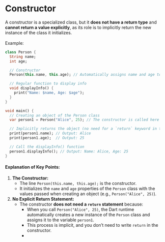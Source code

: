 # Constructor

A constructor is a specialized class, but it **does not have a return type** and **cannot return a value explicitly**, as its role is to implicitly return the new instance of the class it initializes.\
\
Example:



```dart
class Person {
  String name;
  int age;

  // Constructor
  Person(this.name, this.age); // Automatically assigns name and age to object properties

  // Regular function to display info
  void displayInfo() {
    print("Name: $name, Age: $age");
  }
}

void main() {
  // Creating an object of the Person class
  var person1 = Person("Alice", 25); // The constructor is called here

  // Implicitly returns the object (no need for a `return` keyword in the constructor)
  print(person1.name); // Output: Alice
  print(person1.age);  // Output: 25

  // Call the displayInfo() function
  person1.displayInfo(); // Output: Name: Alice, Age: 25
}

```



#### Explanation of Key Points:

1. **The Constructor:**
   * The line `Person(this.name, this.age);` is the constructor.
   * It initializes the `name` and `age` properties of the `Person` class with the values passed when creating an object (e.g., `Person("Alice", 25)`).
2. **No Explicit Return Statement:**
   * The constructor **does not need a `return` statement** because:
     * When you call `Person("Alice", 25)`, the Dart runtime automatically creates a new instance of the `Person` class and assigns it to the variable `person1`.
     * This process is implicit, and you don’t need to write `return` in the constructor.
     *
